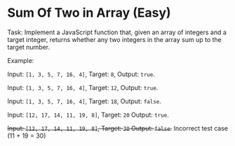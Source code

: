 # Sum Of Two in Array (Easy)

Task: Implement a JavaScript function that, given an array of integers and a target integer, returns whether any two integers in the array sum up to the target number.

Example:

Input: `[1, 3, 5, 7, 16, 4]`, Target: `8`, Output: `true`.

Input: `[1, 3, 5, 7, 16, 4]`, Target: `12`, Output: `true`.

Input: `[1, 3, 5, 7, 16, 4]`, Target: `18`, Output: `false`.

Input: `[12, 17, 14, 11, 19, 8]`, Target: `20` Output: `true`.

~~Input: `[12, 17, 14, 11, 19, 8]`, Target: `30` Output: `false`.~~ Incorrect test case (11 + 19 = 30)
